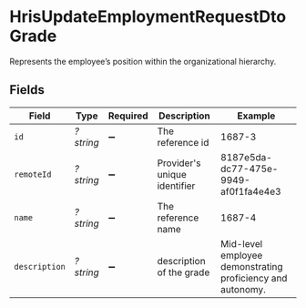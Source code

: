 # HrisUpdateEmploymentRequestDtoGrade

Represents the employee’s position within the organizational hierarchy.


## Fields

| Field                                                      | Type                                                       | Required                                                   | Description                                                | Example                                                    |
| ---------------------------------------------------------- | ---------------------------------------------------------- | ---------------------------------------------------------- | ---------------------------------------------------------- | ---------------------------------------------------------- |
| `id`                                                       | *?string*                                                  | :heavy_minus_sign:                                         | The reference id                                           | 1687-3                                                     |
| `remoteId`                                                 | *?string*                                                  | :heavy_minus_sign:                                         | Provider's unique identifier                               | 8187e5da-dc77-475e-9949-af0f1fa4e4e3                       |
| `name`                                                     | *?string*                                                  | :heavy_minus_sign:                                         | The reference name                                         | 1687-4                                                     |
| `description`                                              | *?string*                                                  | :heavy_minus_sign:                                         | description of the grade                                   | Mid-level employee demonstrating proficiency and autonomy. |
